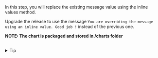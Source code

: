 In this step, you will replace the existing message value using the inline values method. 

Upgrade the release to use the message `You are overriding the message using an inline value. Good job !` instead of the previous one.

**NOTE: The chart is packaged and stored in /charts folder**

<br>
<details><summary>Tip</summary>
<br>

```plain
helm upgrade -h
```{{exec}}

</details>


<br>
<details><summary>Solution</summary>
<br>

```plain
helm -n dev-ns upgrade --install mock-app /charts/mock-app-1.0.0.tgz --set message="I override the message using an inline value"
```{{exec}}

</details>

